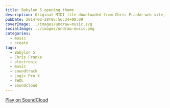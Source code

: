 ```yaml
---
title: Babylon 5 opening theme
description: Original MIDI file downloaded from Chris Franke web site, reorchestrated using EWQL Gold and Logic Pro X.
pubDate: 2014-02-28T05:56:24+00:00
coverImage: ../images/undraw-music.svg
socialImage: ../images/undraw-music.png
categories:
  - music
  - create
tags:
  - Babylon 5
  - Chris Franke
  - electronic
  - music
  - soundtrack
  - Logic Pro X
  - EWQL
  - Soundcloud
---
```


[Play on SoundCloud](https://soundcloud.com/chris-tham/b5theme?si=12f3e0f1ca37497e86571f40e20b1e4b&utm_source=clipboard&utm_medium=text&utm_campaign=social_sharing)
